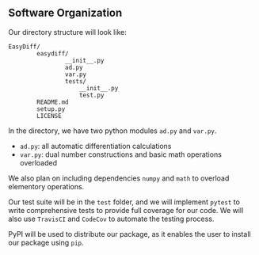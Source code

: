 ## Software Organization

Our directory structure will look like:

```
EasyDiff/
		easydiff/
				__init__.py
				ad.py
				var.py
				tests/
					__init__.py
					test.py
		README.md
		setup.py
		LICENSE
```
In the directory, we have two python modules `ad.py` and `var.py`. 

* `ad.py`: all automatic differentiation calculations
* `var.py`: dual number constructions and basic math operations overloaded

We also plan on including dependencies `numpy` and `math` to overload elementory operations.

Our test suite will be in the `test` folder, and we will implement `pytest` to write comprehensive tests to provide full coverage for our code. We will also use `TravisCI` and `CodeCov` to automate the testing process.

PyPI will be used to distribute our package, as it enables the user to install our package using `pip`.